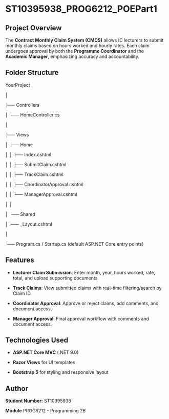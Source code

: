 # ST10395938\_PROG6212\_POEPart1



## Project Overview



The **Contract Monthly Claim System (CMCS)** allows IC lecturers to submit monthly claims based on hours worked and hourly rates. Each claim undergoes approval by both the **Programme Coordinator** and the **Academic Manager**, emphasizing accuracy and accountability.



## Folder Structure



YourProject

│

├── Controllers

│ └── HomeController.cs

│

├── Views

│ ├── Home

│ │ ├── Index.cshtml

│ │ ├── SubmitClaim.cshtml

│ │ ├── TrackClaim.cshtml

│ │ ├── CoordinatorApproval.cshtml

│ │ └── ManagerApproval.cshtml

│ │

│ └── Shared

│ └── \_Layout.cshtml

│

└── Program.cs / Startup.cs (default ASP.NET Core entry points)



## Features



- **Lecturer Claim Submission**: Enter month, year, hours worked, rate, total, and upload supporting documents.

- **Track Claims**: View submitted claims with real-time filtering/search by Claim ID.

- **Coordinator Approval**: Approve or reject claims, add comments, and document access.

- **Manager Approval**: Final approval workflow with comments and document access.



## Technologies Used



- **ASP.NET Core MVC** (.NET 9.0)

- **Razor Views** for UI templates

- **Bootstrap 5** for styling and responsive layout



## Author



**Student Number:** ST10395938



**Module** PROG6212 - Programming 2B



